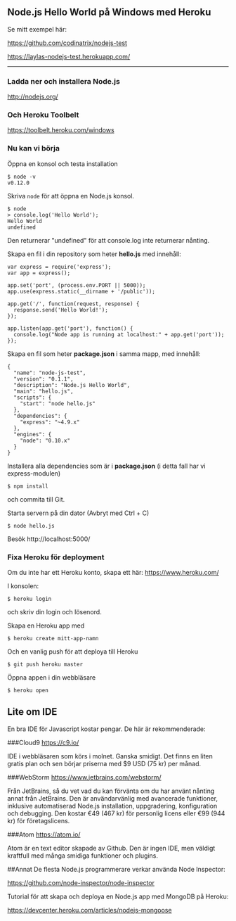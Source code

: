 ## Node.js Hello World på Windows med Heroku

Se mitt exempel här:

https://github.com/codinatrix/nodejs-test

https://laylas-nodejs-test.herokuapp.com/

---


### Ladda ner och installera Node.js
http://nodejs.org/

### Och Heroku Toolbelt
https://toolbelt.heroku.com/windows

### Nu kan vi börja

Öppna en konsol och testa installation
```shell
$ node -v
v0.12.0
```

Skriva `node` för att öppna en Node.js konsol.

```shell
$ node
> console.log('Hello World');
Hello World
undefined
```
Den returnerar "undefined" för att console.log inte returnerar nånting.

Skapa en fil i din repository som heter **hello.js** med innehåll:

```
var express = require('express');
var app = express();

app.set('port', (process.env.PORT || 5000));
app.use(express.static(__dirname + '/public'));

app.get('/', function(request, response) {
  response.send('Hello World!');
});

app.listen(app.get('port'), function() {
  console.log("Node app is running at localhost:" + app.get('port'));
});
```

Skapa en fil som heter **package.json** i samma mapp, med innehåll:

```
{
  "name": "node-js-test",
  "version": "0.1.1",
  "description": "Node.js Hello World",
  "main": "hello.js",
  "scripts": {
    "start": "node hello.js"
  },
  "dependencies": {
    "express": "~4.9.x"
  },
  "engines": {
    "node": "0.10.x"
  }
}
```
Installera alla dependencies som är i **package.json** (i detta fall har vi express-modulen)

```shell
$ npm install
```

och commita till Git.

Starta servern på din dator (Avbryt med Ctrl + C)
```shell
$ node hello.js
```
Besök http://localhost:5000/

### Fixa Heroku för deployment
Om du inte har ett Heroku konto, skapa ett här: https://www.heroku.com/

I konsolen:

```shell
$ heroku login
```
och skriv din login och lösenord.

Skapa en Heroku app med
```shell
$ heroku create mitt-app-namn
```
Och en vanlig push för att deploya till Heroku
```shell
$ git push heroku master
```
Öppna appen i din webbläsare
```shell
$ heroku open
```

## Lite om IDE
En bra IDE för Javascript kostar pengar. De här är rekommenderade:

###Cloud9
https://c9.io/

IDE i webbläsaren som körs i molnet. Ganska smidigt. Det finns en liten gratis plan och sen börjar priserna med $9 USD (75 kr) per månad.

###WebStorm
https://www.jetbrains.com/webstorm/

Från JetBrains, så du vet vad du kan förvänta om du har använt nånting annat från JetBrains. Den är användarvänlig med avancerade funktioner, inklusive automatiserad Node.js installation, uppgradering, konfiguration och debugging. Den kostar €49 (467 kr) för personlig licens eller €99 (944 kr) för företagslicens.

###Atom
https://atom.io/

Atom är en text editor skapade av Github. Den är ingen IDE, men väldigt kraftfull med många smidiga funktioner och plugins.

##Annat
De flesta Node.js programmerare verkar använda Node Inspector:


https://github.com/node-inspector/node-inspector

Tutorial för att skapa och deploya en Node.js app med MongoDB på Heroku:

https://devcenter.heroku.com/articles/nodejs-mongoose
